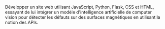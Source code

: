 Développer un site web utilisant JavaScript, Python, Flask, CSS et HTML, 
essayant de lui intégrer un modèle d'intelligence artificielle de computer vision
pour détecter les défauts sur des surfaces magnétiques en utilisant la notion des APIs.
